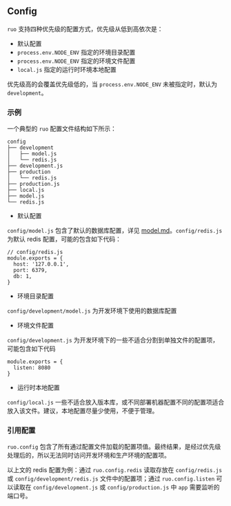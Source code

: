 ## Config

`ruo` 支持四种优先级的配置方式，优先级从低到高依次是：

- 默认配置
- `process.env.NODE_ENV` 指定的环境目录配置
- `process.env.NODE_ENV` 指定的环境文件配置
- `local.js` 指定的运行时环境本地配置 

优先级高的会覆盖优先级低的，当 `process.env.NODE_ENV` 未被指定时，默认为 `development`。

### 示例

一个典型的 `ruo` 配置文件结构如下所示：

```
config
├── development
│   ├── model.js
│   └── redis.js
├── development.js
├── production
│   └── redis.js
├── production.js
├── local.js
├── model.js
└── redis.js
```

- 默认配置

`config/model.js` 包含了默认的数据库配置，详见 [model.md](model.md)。`config/redis.js` 为默认 redis 配置，可能的包含如下代码：

```
// config/redis.js
module.exports = {
  host: '127.0.0.1',
  port: 6379,
  db: 1,
}
```

- 环境目录配置

`config/development/model.js` 为开发环境下使用的数据库配置

- 环境文件配置

`config/development.js` 为开发环境下的一些不适合分割到单独文件的配置项，可能包含如下代码

```
module.exports = {
  listen: 8080
}
```

- 运行时本地配置

`config/local.js` 一些不适合放入版本库，或不同部署机器配置不同的配置项适合放入该文件。建议，本地配置尽量少使用，不便于管理。

### 引用配置

`ruo.config` 包含了所有通过配置文件加载的配置项值。最终结果，是经过优先级处理后的，所以无法同时访问开发环境和生产环境的配置项。

以上文的 redis 配置为例：通过 `ruo.config.redis` 读取存放在 `config/redis.js` 或 `config/development/redis.js` 文件中的配置项；通过 `ruo.config.listen` 可以读取在 `config/development.js` 或 `config/production.js` 中 `app` 需要监听的端口号。
